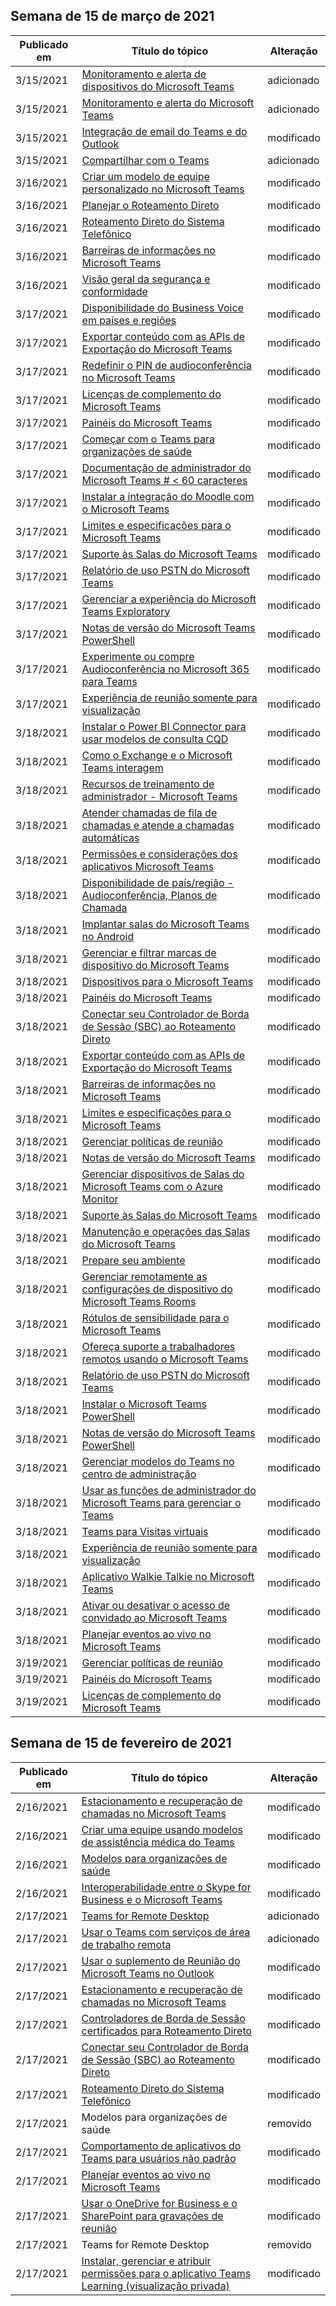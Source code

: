 <!-- This file is generated automatically each week. Changes made to this file will be overwritten.-->




## <a name="week-of-march-15-2021"></a>Semana de 15 de março de 2021


| Publicado em |Título do tópico | Alteração |
|------|------------|--------|
| 3/15/2021 | [Monitoramento e alerta de dispositivos do Microsoft Teams](../alerts/device-health-status.md) | adicionado |
| 3/15/2021 | [Monitoramento e alerta do Microsoft Teams](../alerts/teams-admin-alerts.md) | adicionado |
| 3/15/2021 | [Integração de email do Teams e do Outlook](../teams-outlook-email-integration.md) | modificado |
| 3/15/2021 | [Compartilhar com o Teams](../teams-outlook-share-teams.md) | adicionado |
| 3/16/2021 | [Criar um modelo de equipe personalizado no Microsoft Teams](../create-a-team-template.md) | modificado |
| 3/16/2021 | [Planejar o Roteamento Direto](../direct-routing-plan.md) | modificado |
| 3/16/2021 | [Roteamento Direto do Sistema Telefônico](../direct-routing-protocols-sip.md) | modificado |
| 3/16/2021 | [Barreiras de informações no Microsoft Teams](../information-barriers-in-teams.md) | modificado |
| 3/16/2021 | [Visão geral da segurança e conformidade](../security-compliance-overview.md) | modificado |
| 3/17/2021 | [Disponibilidade do Business Voice em países e regiões](../business-voice/country-region-availability.md) | modificado |
| 3/17/2021 | [Exportar conteúdo com as APIs de Exportação do Microsoft Teams](../export-teams-content.md) | modificado |
| 3/17/2021 | [Redefinir o PIN de audioconferência no Microsoft Teams](../reset-the-audio-conferencing-pin-in-teams.md) | modificado |
| 3/17/2021 | [Licenças de complemento do Microsoft Teams](../teams-add-on-licensing/microsoft-teams-add-on-licensing.md) | modificado |
| 3/17/2021 | [Painéis do Microsoft Teams](../devices/teams-panels.md) | modificado |
| 3/17/2021 | [Começar com o Teams para organizações de saúde](../expand-teams-across-your-org/healthcare/teams-in-hc.md) | modificado |
| 3/17/2021 | [Documentação de administrador do Microsoft Teams # < 60 caracteres](../index.yml) | modificado |
| 3/17/2021 | [Instalar a integração do Moodle com o Microsoft Teams](../install-moodle-integration.md) | modificado |
| 3/17/2021 | [Limites e especificações para o Microsoft Teams](../limits-specifications-teams.md) | modificado |
| 3/17/2021 | [Suporte às Salas do Microsoft Teams](../rooms/rooms-licensing.md) | modificado |
| 3/17/2021 | [Relatório de uso PSTN do Microsoft Teams](../teams-analytics-and-reports/pstn-usage-report.md) | modificado |
| 3/17/2021 | [Gerenciar a experiência do Microsoft Teams Exploratory](../teams-exploratory.md) | modificado |
| 3/17/2021 | [Notas de versão do Microsoft Teams PowerShell](../teams-powershell-release-notes.md) | modificado |
| 3/17/2021 | [Experimente ou compre Audioconferência no Microsoft 365 para Teams](../try-or-purchase-audio-conferencing-in-office-365-for-teams.md) | modificado |
| 3/17/2021 | [Experiência de reunião somente para visualização](../view-only-meeting-experience.md) | modificado |
| 3/18/2021 | [Instalar o Power BI Connector para usar modelos de consulta CQD](../cqd-power-bi-connector.md) | modificado |
| 3/18/2021 | [Como o Exchange e o Microsoft Teams interagem](../exchange-teams-interact.md) | modificado |
| 3/18/2021 | [Recursos de treinamento de administrador - Microsoft Teams](../itadmin-readiness.md) | modificado |
| 3/18/2021 | [Atender chamadas de fila de chamadas e atende a chamadas automáticas](../answer-auto-attendant-and-call-queue-calls.md) | modificado |
| 3/18/2021 | [Permissões e considerações dos aplicativos Microsoft Teams](../app-permissions.md) | modificado |
| 3/18/2021 | [Disponibilidade de país/região - Audioconferência, Planos de Chamada](../country-and-region-availability-for-audio-conferencing-and-calling-plans/country-and-region-availability-for-audio-conferencing-and-calling-plans.md) | modificado |
| 3/18/2021 | [Implantar salas do Microsoft Teams no Android](../devices/collab-bar-deploy.md) | modificado |
| 3/18/2021 | [Gerenciar e filtrar marcas de dispositivo do Microsoft Teams](../devices/manage-device-tags.md) | modificado |
| 3/18/2021 | [Dispositivos para o Microsoft Teams](../devices/teams-ip-phones.md) | modificado |
| 3/18/2021 | [Painéis do Microsoft Teams](../devices/teams-panels.md) | modificado |
| 3/18/2021 | [Conectar seu Controlador de Borda de Sessão (SBC) ao Roteamento Direto](../direct-routing-connect-the-sbc.md) | modificado |
| 3/18/2021 | [Exportar conteúdo com as APIs de Exportação do Microsoft Teams](../export-teams-content.md) | modificado |
| 3/18/2021 | [Barreiras de informações no Microsoft Teams](../information-barriers-in-teams.md) | modificado |
| 3/18/2021 | [Limites e especificações para o Microsoft Teams](../limits-specifications-teams.md) | modificado |
| 3/18/2021 | [Gerenciar políticas de reunião](../meeting-policies-in-teams.md) | modificado |
| 3/18/2021 | [Notas de versão do Microsoft Teams](../release-notes/release-notes.md) | modificado |
| 3/18/2021 | [Gerenciar dispositivos de Salas do Microsoft Teams com o Azure Monitor](../rooms/azure-monitor-manage.md) | modificado |
| 3/18/2021 | [Suporte às Salas do Microsoft Teams](../rooms/rooms-licensing.md) | modificado |
| 3/18/2021 | [Manutenção e operações das Salas do Microsoft Teams](../rooms/rooms-operations.md) | modificado |
| 3/18/2021 | [Prepare seu ambiente](../rooms/rooms-prep.md) | modificado |
| 3/18/2021 | [Gerenciar remotamente as configurações de dispositivo do Microsoft Teams Rooms](../rooms/xml-config-file.md) | modificado |
| 3/18/2021 | [Rótulos de sensibilidade para o Microsoft Teams](../sensitivity-labels.md) | modificado |
| 3/18/2021 | [Ofereça suporte a trabalhadores remotos usando o Microsoft Teams](../support-remote-work-with-teams.md) | modificado |
| 3/18/2021 | [Relatório de uso PSTN do Microsoft Teams](../teams-analytics-and-reports/pstn-usage-report.md) | modificado |
| 3/18/2021 | [Instalar o Microsoft Teams PowerShell](../teams-powershell-install.md) | modificado |
| 3/18/2021 | [Notas de versão do Microsoft Teams PowerShell](../teams-powershell-release-notes.md) | modificado |
| 3/18/2021 | [Gerenciar modelos do Teams no centro de administração](../templates-policies.md) | modificado |
| 3/18/2021 | [Usar as funções de administrador do Microsoft Teams para gerenciar o Teams](../using-admin-roles.md) | modificado |
| 3/18/2021 | [Teams para Visitas virtuais](../expand-teams-across-your-org/healthcare/ehr-admin.md) | modificado |
| 3/18/2021 | [Experiência de reunião somente para visualização](../view-only-meeting-experience.md) | modificado |
| 3/18/2021 | [Aplicativo Walkie Talkie no Microsoft Teams](../walkie-talkie.md) | modificado |
| 3/18/2021 | [Ativar ou desativar o acesso de convidado ao Microsoft Teams](../set-up-guests.md) | modificado |
| 3/18/2021 | [Planejar eventos ao vivo no Microsoft Teams](../teams-live-events/plan-for-teams-live-events.md) | modificado |
| 3/19/2021 | [Gerenciar políticas de reunião](../meeting-policies-in-teams.md) | modificado |
| 3/19/2021 | [Painéis do Microsoft Teams](../devices/teams-panels.md) | modificado |
| 3/19/2021 | [Licenças de complemento do Microsoft Teams](../teams-add-on-licensing/microsoft-teams-add-on-licensing.md) | modificado |


## <a name="week-of-february-15-2021"></a>Semana de 15 de fevereiro de 2021


| Publicado em |Título do tópico | Alteração |
|------|------------|--------|
| 2/16/2021 | [Estacionamento e recuperação de chamadas no Microsoft Teams](../call-park-and-retrieve.md) | modificado |
| 2/16/2021 | [Criar uma equipe usando modelos de assistência médica do Teams](../expand-teams-across-your-org/healthcare/healthcare-templates-admin-console.md) | modificado |
| 2/16/2021 | [Modelos para organizações de saúde](../expand-teams-across-your-org/healthcare/healthcare-templates-admin-console.md) | modificado |
| 2/16/2021 | [Interoperabilidade entre o Skype for Business e o Microsoft Teams](../teams-and-skypeforbusiness-coexistence-and-interoperability.md) | modificado |
| 2/17/2021 | [Teams for Remote Desktop](/MicrosoftTeams/teams-for-rdp) | adicionado |
| 2/17/2021 | [Usar o Teams com serviços de área de trabalho remota](../teams-on-rdp.md) | adicionado |
| 2/17/2021 | [Usar o suplemento de Reunião do Microsoft Teams no Outlook](../teams-add-in-for-outlook.md) | modificado |
| 2/17/2021 | [Estacionamento e recuperação de chamadas no Microsoft Teams](../call-park-and-retrieve.md) | modificado |
| 2/17/2021 | [Controladores de Borda de Sessão certificados para Roteamento Direto](../direct-routing-border-controllers.md) | modificado |
| 2/17/2021 | [Conectar seu Controlador de Borda de Sessão (SBC) ao Roteamento Direto](../direct-routing-connect-the-sbc.md) | modificado |
| 2/17/2021 | [Roteamento Direto do Sistema Telefônico](../direct-routing-protocols-sip.md) | modificado |
| 2/17/2021 | Modelos para organizações de saúde | removido |
| 2/17/2021 | [Comportamento de aplicativos do Teams para usuários não padrão](../non-standard-users.md) | modificado |
| 2/17/2021 | [Planejar eventos ao vivo no Microsoft Teams](../teams-live-events/plan-for-teams-live-events.md) | modificado |
| 2/17/2021 | [Usar o OneDrive for Business e o SharePoint para gravações de reunião](../tmr-meeting-recording-change.md) | modificado |
| 2/17/2021 | Teams for Remote Desktop | removido |
| 2/17/2021 | [Instalar, gerenciar e atribuir permissões para o aplicativo Teams Learning (visualização privada)](../teams-learning-app-overview.md) | modificado |
